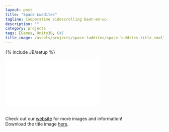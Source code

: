 ```yaml
---
layout: post
title: "Space Luddites"
tagline: Cooperative sidescrolling beat-em-up.
description: ""
category: projects
tags: [Games, Unity3D, C#]
title_image: /assets/projects/space-luddites/space-luddites-title_small.png
---
```

{% include JB/setup %}


<!--more-->

<div class="video-wrapper"><iframe src="//player.vimeo.com/video/92751871" frameborder="0" webkitallowfullscreen mozallowfullscreen allowfullscreen></iframe></div>

<br>

Check out our <a href="http://snabb.webege.com/press/">website</a> for more images and information!
<br>Download the title image <a href="/assets/projects/space-luddites/space-luddites-title_large.png">here</a>.
